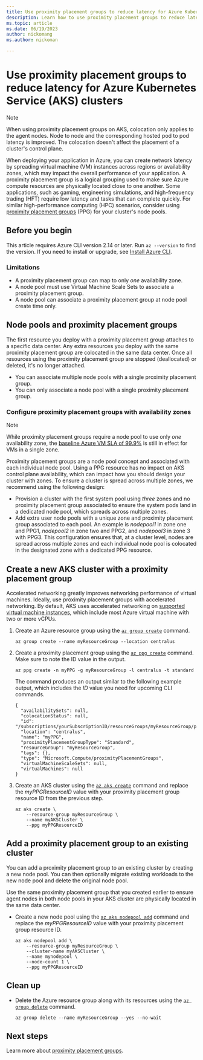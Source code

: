 ```yaml
---
title: Use proximity placement groups to reduce latency for Azure Kubernetes Service (AKS) clusters
description: Learn how to use proximity placement groups to reduce latency for your Azure Kubernetes Service (AKS) cluster workloads.
ms.topic: article
ms.date: 06/19/2023
author: nickomang
ms.author: nickoman

---
```


# Use proximity placement groups to reduce latency for Azure Kubernetes Service (AKS) clusters

> [!NOTE]
> When using proximity placement groups on AKS, colocation only applies to the agent nodes. Node to node and the corresponding hosted pod to pod latency is improved. The colocation doesn't affect the placement of a cluster's control plane.

When deploying your application in Azure, you can create network latency by spreading virtual machine (VM) instances across regions or availability zones, which may impact the overall performance of your application. A proximity placement group is a logical grouping used to make sure Azure compute resources are physically located close to one another. Some applications, such as gaming, engineering simulations, and high-frequency trading (HFT) require low latency and tasks that can complete quickly. For similar high-performance computing (HPC) scenarios, consider using [proximity placement groups](../virtual-machines/co-location.md#proximity-placement-groups) (PPG) for your cluster's node pools.

## Before you begin

This article requires Azure CLI version 2.14 or later. Run `az --version` to find the version. If you need to install or upgrade, see [Install Azure CLI][azure-cli-install].

### Limitations

* A proximity placement group can map to only *one* availability zone.
* A node pool must use Virtual Machine Scale Sets to associate a proximity placement group.
* A node pool can associate a proximity placement group at node pool create time only.

## Node pools and proximity placement groups

The first resource you deploy with a proximity placement group attaches to a specific data center. Any extra resources you deploy with the same proximity placement group are colocated in the same data center. Once all resources using the proximity placement group are stopped (deallocated) or deleted, it's no longer attached.

* You can associate multiple node pools with a single proximity placement group.
* You can only associate a node pool with a single proximity placement group.

### Configure proximity placement groups with availability zones

> [!NOTE]
> While proximity placement groups require a node pool to use only *one* availability zone, the [baseline Azure VM SLA of 99.9%](https://azure.microsoft.com/support/legal/sla/virtual-machines/v1_9/) is still in effect for VMs in a single zone.

Proximity placement groups are a node pool concept and associated with each individual node pool. Using a PPG resource has no impact on AKS control plane availability, which can impact how you should design your cluster with zones. To ensure a cluster is spread across multiple zones, we recommend using the following design:

* Provision a cluster with the first system pool using *three* zones and no proximity placement group associated to ensure the system pods land in a dedicated node pool, which spreads across multiple zones.
* Add extra user node pools with a unique zone and proximity placement group associated to each pool. An example is *nodepool1* in zone one and PPG1, *nodepool2* in zone two and PPG2, and *nodepool3* in zone 3 with PPG3. This configuration ensures that, at a cluster level, nodes are spread across multiple zones and each individual node pool is colocated in the designated zone with a dedicated PPG resource.

## Create a new AKS cluster with a proximity placement group

Accelerated networking greatly improves networking performance of virtual machines. Ideally, use proximity placement groups with accelerated networking. By default, AKS uses accelerated networking on [supported virtual machine instances](../virtual-network/accelerated-networking-overview.md?toc=/azure/virtual-machines/linux/toc.json#limitations-and-constraints), which include most Azure virtual machine with two or more vCPUs.

1. Create an Azure resource group using the [`az group create`][az-group-create] command.

    ```azurecli-interactive
    az group create --name myResourceGroup --location centralus
    ```

2. Create a proximity placement group using the [`az ppg create`][az-ppg-create] command. Make sure to note the ID value in the output.

    ```azurecli-interactive
    az ppg create -n myPPG -g myResourceGroup -l centralus -t standard
    ```

    The command produces an output similar to the following example output, which includes the *ID* value you need for upcoming CLI commands.

    ```output
    {
      "availabilitySets": null,
      "colocationStatus": null,
      "id": "/subscriptions/yourSubscriptionID/resourceGroups/myResourceGroup/providers/Microsoft.Compute/proximityPlacementGroups/myPPG",
      "location": "centralus",
      "name": "myPPG",
      "proximityPlacementGroupType": "Standard",
      "resourceGroup": "myResourceGroup",
      "tags": {},
      "type": "Microsoft.Compute/proximityPlacementGroups",
      "virtualMachineScaleSets": null,
      "virtualMachines": null
    }
    ```

3. Create an AKS cluster using the [`az aks create`][az-aks-create] command and replace the *myPPGResourceID* value with your proximity placement group resource ID from the previous step.

    ```azurecli-interactive
    az aks create \
        --resource-group myResourceGroup \
        --name myAKSCluster \
        --ppg myPPGResourceID
    ```

## Add a proximity placement group to an existing cluster

You can add a proximity placement group to an existing cluster by creating a new node pool. You can then optionally migrate existing workloads to the new node pool and delete the original node pool.

Use the same proximity placement group that you created earlier to ensure agent nodes in both node pools in your AKS cluster are physically located in the same data center.

* Create a new node pool using the [`az aks nodepool add`][az-aks-nodepool-add] command and replace the *myPPGResourceID* value with your proximity placement group resource ID.

    ```azurecli-interactive
    az aks nodepool add \
        --resource-group myResourceGroup \
        --cluster-name myAKSCluster \
        --name mynodepool \
        --node-count 1 \
        --ppg myPPGResourceID
    ```

## Clean up

* Delete the Azure resource group along with its resources using the [`az group delete`][az-group-delete] command.

    ```azurecli-interactive
    az group delete --name myResourceGroup --yes --no-wait
    ```

## Next steps

Learn more about [proximity placement groups][proximity-placement-groups].

<!-- LINKS - Internal -->
[azure-cli-install]: /cli/azure/install-azure-cli
[proximity-placement-groups]: ../virtual-machines/co-location.md#proximity-placement-groups
[az-aks-create]: /cli/azure/aks#az_aks_create
[az-aks-nodepool-add]: /cli/azure/aks/nodepool#az_aks_nodepool_add
[az-group-create]: /cli/azure/group#az_group_create
[az-group-delete]: /cli/azure/group#az_group_delete
[az-ppg-create]: /cli/azure/ppg#az_ppg_create

